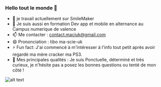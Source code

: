 
### Hello tout le monde 👋
- 🔭 je travail actuellement sur SmileMaker
- 🌱 Je suis aussi en formation Dev app et mobile en alternance au Campus numerique de valence
- 📫 Me contacter : contact.maciuk@gmail.com
- 😄 Prononciation : tibo ma-scie-uk
- ⚡ Fun fact: J'ai commencé à m'intéresser à l'info tout petit après avoir regardé ma mère cracker ma PS3.
- 💪 Mes principales qualités : Je suis Ponctuelle, déterminé et très curieux, je n'hésite pas a posez les bonnes questions ou tenté de mon côté ! 

![alt text](http://url/to/img.png)









<!--
**ThibaudMaciuk/ThibaudMaciuk** is a ✨ _special_ ✨ repository because its `README.md` (this file) appears on your GitHub profile.
Here are some ideas to get you started:
- 🔭 I’m currently working on ...
- 🌱 I’m currently learning ...
- 👯 I’m looking to collaborate on ...
- 🤔 I’m looking for help with ...
- 💬 Ask me about ...
- 📫 How to reach me: ...
- 😄 Pronouns: ...
- ⚡ Fun fact: ...
-->
